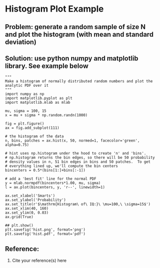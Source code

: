 # Histogram Plot Example

## Problem: generate a random sample of size N and plot the histogram (with mean and standard deviation)

## Solution: use python numpy and matplotlib library.  See example below

```
"""
Make a histogram of normally distributed random numbers and plot the
analytic PDF over it
"""
import numpy as np
import matplotlib.pyplot as plt
import matplotlib.mlab as mlab

mu, sigma = 100, 15
x = mu + sigma * np.random.randn(1000)

fig = plt.figure()
ax = fig.add_subplot(111)

# the histogram of the data
n, bins, patches = ax.hist(x, 50, normed=1, facecolor='green', alpha=0.75)

# hist uses np.histogram under the hood to create 'n' and 'bins'.
# np.histogram returns the bin edges, so there will be 50 probability
# density values in n, 51 bin edges in bins and 50 patches.  To get
# everything lined up, we'll compute the bin centers
bincenters = 0.5*(bins[1:]+bins[:-1])

# add a 'best fit' line for the normal PDF
y = mlab.normpdf(bincenters*1.00, mu, sigma)
l = ax.plot(bincenters, y, 'r--', linewidth=1)

ax.set_xlabel('Smarts')
ax.set_ylabel('Probability')
ax.set_title(r'$\mathrm{Histogram\ of\ IQ:}\ \mu=100,\ \sigma=15$')
ax.set_xlim(40, 160)
ax.set_ylim(0, 0.03)
ax.grid(True)

## plt.show()
plt.savefig('hist.png', format='png')
plt.savefig('hist.pdf', format='pdf')
```

## Reference:
1. Cite your reference(s) here
